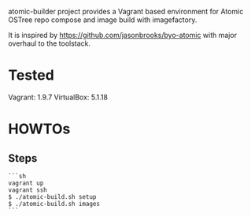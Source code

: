 atomic-builder project provides a Vagrant based environment for Atomic OSTree
repo compose and image build with imagefactory.

It is inspired by https://github.com/jasonbrooks/byo-atomic with major overhaul
to the toolstack.

Tested
======

Vagrant: 1.9.7
VirtualBox: 5.1.18

HOWTOs
======

Steps
-----

    ```sh
    vagrant up
    vagrant ssh
    $ ./atomic-build.sh setup
    $ ./atomic-build.sh images
    ```
